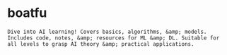 # boatfu
    Dive into AI learning! Covers basics, algorithms, &amp; models. Includes code, notes, &amp; resources for ML &amp; DL. Suitable for all levels to grasp AI theory &amp; practical applications. 

